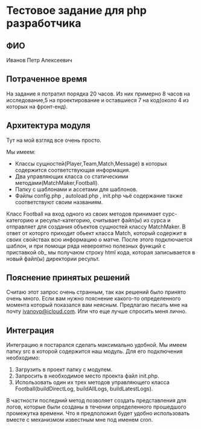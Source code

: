 # Тестовое задание для php разработчика
## ФИО
Иванов Петр Алексеевич 

## Потраченное время
На задание я потратил порядка 20 часов. Из них примерно 8 часов на исследование,5 на проектирование и оставшиеся 7 на код(около 4 из которых на фронт-енд).
 
## Архитектура модуля 
Тут на мой взгляд все очень просто.

Мы имеем:
* Классы сущностей(Player,Team,Match,Message) в которых содержится соответствующая информация.
* Два управляющих класса со статическими методами(MatchMaker,Football).
* Папку с шаблонами и ассетами для шаблонов.
* Файлы сonfig.php , autoload.php , init.php чьё содержание также соответствуют своим названиям.

Класс Football на вход одного из своих методов принимает сурс-категорию и ресульт-категорию, считывает файл(ы) из сурса и отправляет для создания объектов сущностей классу МatchMaker. В ответ от которго приходит обьект класса Match, который содержит в своих свойствах всю информацию о матче. После этого подключается шаблон, и при помощи ряда невероятно полезных функций с приставкой ob_ мы получаюм строку html кода, которая записывается в новый файл(ы) директории ресульт. 

## Пояснение принятых решений
Считаю этот запрос очень странным, так как решений было принято очень много. Если вам нужно пояснение какого-то определенного момента который показался вам неясным. Предлагаю писать мне на почту ivanovp@icloud.com. Или что еще лучше спросить меня лично.

## Интеграция
Интеграцию я постарался сделать максимально удобной. Мы имеем папку src в которой содержится наш модуль. 
Для его подключения необходимо:
1. Загрузить в проект папку с модулем.
2. Запросить в необходимое место проекта файл init.php.
3. Использовать один их трех методов управляющего класса Football(buildDirectLog, buildAllLogs, buildLatestLogs).

В частности последний метод позволяет создать представления для логов, которые были созданы в течении определенного прошедшого промежутка времени.
Что я предположил будет удобно использовать вместе с механизмом известным мне под именем cron.


